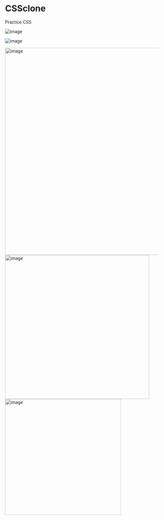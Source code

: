 # CSSclone
Practice CSS

![image](https://user-images.githubusercontent.com/69667560/159716206-c6691791-3c30-46b7-935a-832a9b19acf4.png)

![image](https://user-images.githubusercontent.com/69667560/160137447-2eeae5ad-8a8b-47ac-a024-946acd03baec.png)

<img width="679" alt="image" src="https://user-images.githubusercontent.com/69667560/160278192-d38d07dd-8186-4afc-ae77-cf418c9231eb.png">

<img width="472" alt="image" src="https://user-images.githubusercontent.com/69667560/160364275-f9b633ac-1170-4a5c-b410-9faa1caec5d3.png">

<img width="380" alt="image" src="https://user-images.githubusercontent.com/69667560/160574186-7cfa9cf9-7d53-4a24-b1e5-549d84c139b7.png">

